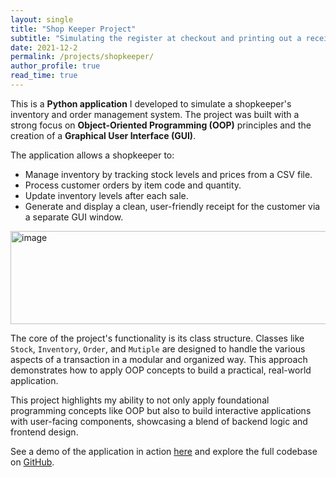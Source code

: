 ```yaml
---
layout: single
title: "Shop Keeper Project"
subtitle: "Simulating the register at checkout and printing out a receipt"
date: 2021-12-2
permalink: /projects/shopkeeper/
author_profile: true
read_time: true
---
```

This is a **Python application** I developed to simulate a shopkeeper's inventory and order management system. The project was built with a strong focus on **Object-Oriented Programming (OOP)** principles and the creation of a **Graphical User Interface (GUI)**.

The application allows a shopkeeper to:
* Manage inventory by tracking stock levels and prices from a CSV file.
* Process customer orders by item code and quantity.
* Update inventory levels after each sale.
* Generate and display a clean, user-friendly receipt for the customer via a separate GUI window.

<img width="598" height="149" alt="image" src="https://github.com/user-attachments/assets/a357171a-eff2-42cc-b894-fff839b28c31" />

The core of the project's functionality is its class structure. Classes like `Stock`, `Inventory`, `Order`, and `Mutiple` are designed to handle the various aspects of a transaction in a modular and organized way. This approach demonstrates how to apply OOP concepts to build a practical, real-world application.

This project highlights my ability to not only apply foundational programming concepts like OOP but also to build interactive applications with user-facing components, showcasing a blend of backend logic and frontend design.

See a demo of the application in action [here](https://youtu.be/AD-u-ohXCgw) and explore the full codebase on [GitHub](https://github.com/AtuAmbala/Projects/tree/main/Shopkeeper).


